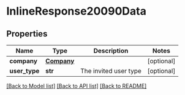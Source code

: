 # InlineResponse20090Data

## Properties
Name | Type | Description | Notes
------------ | ------------- | ------------- | -------------
**company** | [**Company**](Company.md) |  | [optional] 
**user_type** | **str** | The invited user type | [optional] 

[[Back to Model list]](../README.md#documentation-for-models) [[Back to API list]](../README.md#documentation-for-api-endpoints) [[Back to README]](../README.md)


